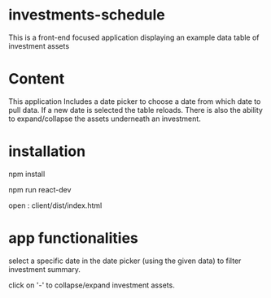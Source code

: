 # investments-schedule
This is a front-end focused application displaying an example data table of investment assets

# Content
This application Includes a date picker to choose a date from which date to pull data. If a new date is selected the table reloads.
There is also the ability to expand/collapse the assets underneath an investment.

# installation

npm install

npm run react-dev

open : client/dist/index.html

# app functionalities

select a specific date in the date picker (using the given data) to filter investment summary.

click on '-' to collapse/expand investment assets.